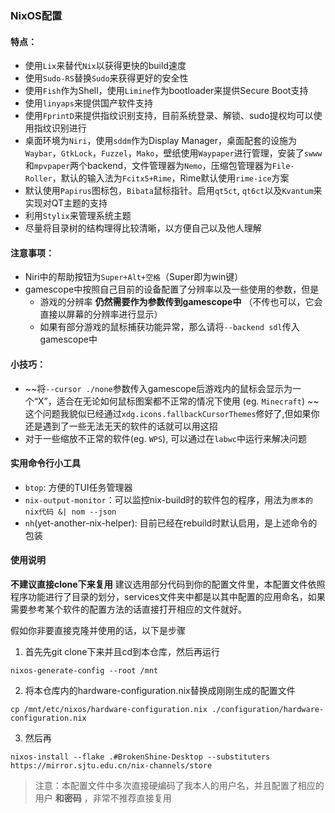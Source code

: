 ### NixOS配置


#### 特点：
 - 使用`Lix`来替代`Nix`以获得更快的build速度
 - 使用`Sudo-RS`替换`Sudo`来获得更好的安全性
 - 使用`Fish`作为Shell，使用`Limine`作为bootloader来提供Secure Boot支持
 - 使用`linyaps`来提供国产软件支持
 - 使用`FprintD`来提供指纹识别支持，目前系统登录、解锁、sudo提权均可以使用指纹识别进行
 - 桌面环境为`Niri`，使用`sddm`作为Display Manager，桌面配套的设施为`Waybar`，`GtkLock`，`Fuzzel`，`Mako`，壁纸使用`Waypaper`进行管理，安装了`swww`和`mpvpaper`两个backend，文件管理器为`Nemo`，压缩包管理器为`File-Roller`，默认的输入法为`Fcitx5+Rime`，Rime默认使用`rime-ice`方案
 - 默认使用`Papirus`图标包，`Bibata`鼠标指针。启用`qt5ct`, `qt6ct`以及`Kvantum`来实现对QT主题的支持
 - 利用`Stylix`来管理系统主题
 - 尽量将目录树的结构理得比较清晰，以方便自己以及他人理解

#### 注意事项：
 - Niri中的帮助按钮为`Super+Alt+空格`（Super即为win键）
 - gamescope中按照自己目前的设备配置了分辨率以及一些使用的参数，但是
   - 游戏的分辨率 **仍然需要作为参数传到gamescope中** （不传也可以，它会直接以屏幕的分辨率进行显示）
   - 如果有部分游戏的鼠标捕获功能异常，那么请将`--backend sdl`传入gamescope中
#### 小技巧：
 - ~~将`--cursor ./none`参数传入gamescope后游戏内的鼠标会显示为一个“X”，适合在无论如何鼠标图案都不正常的情况下使用 (eg. `Minecraft`) ~~
   这个问题我貌似已经通过`xdg.icons.fallbackCursorThemes`修好了,但如果你还是遇到了一些无法无天的软件的话就可以用这招
 - 对于一些缩放不正常的软件(eg. `WPS`), 可以通过在`labwc`中运行来解决问题
#### 实用命令行小工具
 - `btop`: 方便的TUI任务管理器
 - `nix-output-monitor`：可以监控nix-build时的软件包的程序，用法为`原本的nix代码 &| nom --json`
 - `nh`(yet-another-nix-helper): 目前已经在rebuild时默认启用，是上述命令的包装
#### 使用说明
   **不建议直接clone下来复用** 
  建议选用部分代码到你的配置文件里，本配置文件依照程序功能进行了目录的划分，services文件夹中都是以其中配置的应用命名，如果需要参考某个软件的配置方法的话直接打开相应的文件就好。

  假如你非要直接克隆并使用的话，以下是步骤
  1. 首先先git clone下来并且cd到本仓库，然后再运行
    
    nixos-generate-config --root /mnt
    
    
  2. 将本仓库内的hardware-configuration.nix替换成刚刚生成的配置文件
    
    cp /mnt/etc/nixos/hardware-configuration.nix ./configuration/hardware-configuration.nix
    

  3. 然后再

    nixos-install --flake .#BrokenShine-Desktop --substituters https://mirror.sjtu.edu.cn/nix-channels/store
    
  > 注意：本配置文件中多次直接硬编码了我本人的用户名，并且配置了相应的用户 **和密码** ，非常不推荐直接复用
